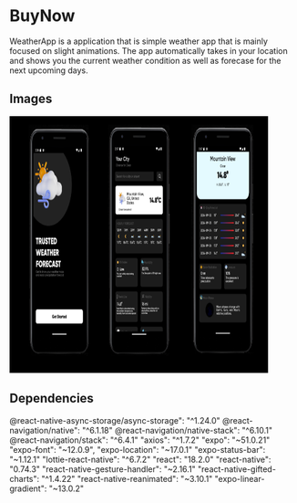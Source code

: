 # BuyNow

WeatherApp is a application that is simple weather app that is mainly focused on slight animations.
The app automatically takes in your location and shows you the current weather condition as well as forecase for the next upcoming days.

## Images
<img src="https://github.com/SidhardhJoe/WeatherAppNew/blob/main/assets/bg.png" width="90%" height="450" /> 

## Dependencies 
@react-native-async-storage/async-storage": "^1.24.0"
@react-navigation/native": "^6.1.18"
@react-navigation/native-stack": "^6.10.1"
@react-navigation/stack": "^6.4.1"
"axios": "^1.7.2"
"expo": "~51.0.21"
"expo-font": "~12.0.9",
"expo-location": "~17.0.1"
"expo-status-bar": "~1.12.1"
"lottie-react-native": "^6.7.2"
"react": "18.2.0"
"react-native": "0.74.3"
"react-native-gesture-handler": "~2.16.1"
"react-native-gifted-charts": "^1.4.22"
"react-native-reanimated": "~3.10.1"
"expo-linear-gradient": "~13.0.2"

